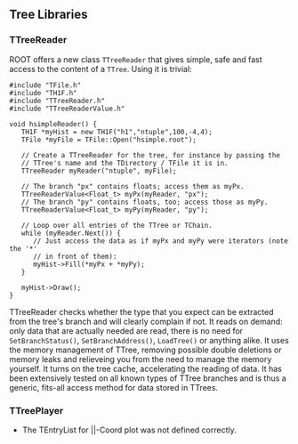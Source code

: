 ## Tree Libraries

### TTreeReader

ROOT offers a new class `TTreeReader` that gives simple, safe and fast access to the content of a `TTree`.
Using it is trivial:
```
#include "TFile.h"
#include "TH1F.h"
#include "TTreeReader.h"
#include "TTreeReaderValue.h"

void hsimpleReader() {
   TH1F *myHist = new TH1F("h1","ntuple",100,-4,4);
   TFile *myFile = TFile::Open("hsimple.root");

   // Create a TTreeReader for the tree, for instance by passing the
   // TTree's name and the TDirectory / TFile it is in.
   TTreeReader myReader("ntuple", myFile);

   // The branch "px" contains floats; access them as myPx.
   TTreeReaderValue<Float_t> myPx(myReader, "px");
   // The branch "py" contains floats, too; access those as myPy.
   TTreeReaderValue<Float_t> myPy(myReader, "py");

   // Loop over all entries of the TTree or TChain.
   while (myReader.Next()) {
      // Just access the data as if myPx and myPy were iterators (note the '*'
      // in front of them):
      myHist->Fill(*myPx + *myPy);
   }

   myHist->Draw();
}
```

TTreeReader checks whether the type that you expect can be extracted from the tree's branch and will clearly complain if not.
It reads on demand: only data that are actually needed are read, there is no need for `SetBranchStatus()`, `SetBranchAddress()`, `LoadTree()` or anything alike.
It uses the memory management of TTree, removing possible double deletions or memory leaks and relieveing you from the need to manage the memory yourself.
It turns on the tree cache, accelerating the reading of data.
It has been extensively tested on all known types of TTree branches and is thus a generic, fits-all access method for data stored in TTrees.


### TTreePlayer

-   The TEntryList for ||-Coord plot was not defined correctly.

